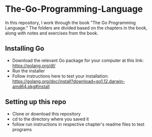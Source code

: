 # The-Go-Programming-Language

In this repository, I work through the book "The Go Programming Language." The folders are divided based on the chapters in the book, along with notes and exercises from the book.

## Installing Go
- Download the relevant Go package for your computer at this link:
https://golang.org/dl/
- Run the installer
- Follow instructions here to test your installation: https://golang.org/doc/install?download=go1.12.darwin-amd64.pkg#install
 <!-- (Coming Soon) Upgrading the version -->

## Setting up this repo
- Clone or download this repository
- cd to the directory where you saved it
- follow run instructions in respective chapter's readme files to test programs